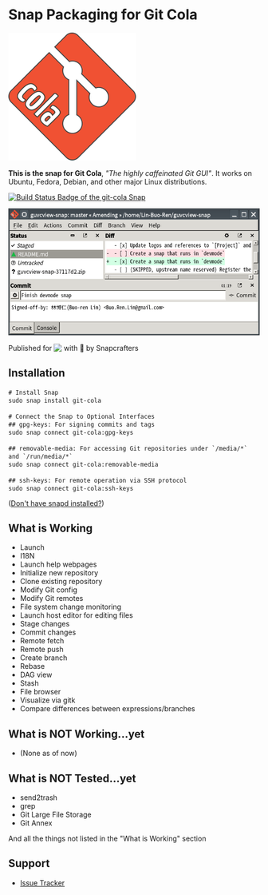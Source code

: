 # Snap Packaging for Git Cola

![Icon of Git Cola](gui/icon.png "Icon of Git Cola")

**This is the snap for Git Cola**, *"The highly caffeinated Git GUI"*. It works on Ubuntu, Fedora, Debian, and other major Linux distributions.

[![Build Status Badge of the `git-cola` Snap](https://build.snapcraft.io/badge/Lin-Buo-Ren/git-cola-snap.svg "Build Status of the `git-cola` snap")](https://build.snapcraft.io/user/Lin-Buo-Ren/git-cola-snap)

![Screenshot of the Snapped Application](screenshots/view-main-amending.png "Screenshot of the Snapped Application")

Published for <img src="http://anything.codes/slack-emoji-for-techies/emoji/tux.png" align="top" width="24" /> with 💝 by Snapcrafters

## Installation

```
# Install Snap
sudo snap install git-cola

# Connect the Snap to Optional Interfaces
## gpg-keys: For signing commits and tags
sudo snap connect git-cola:gpg-keys

## removable-media: For accessing Git repositories under `/media/*` and `/run/media/*`
sudo snap connect git-cola:removable-media

## ssh-keys: For remote operation via SSH protocol
sudo snap connect git-cola:ssh-keys

```

([Don't have snapd installed?](https://snapcraft.io/docs/core/install))

## What is Working

- Launch
- I18N
- Launch help webpages
- Initialize new repository
- Clone existing repository
- Modify Git config
- Modify Git remotes
- File system change monitoring
- Launch host editor for editing files
- Stage changes
- Commit changes
- Remote fetch
- Remote push
- Create branch
- Rebase
- DAG view
- Stash
- File browser
- Visualize via gitk
- Compare differences between expressions/branches

## What is NOT Working...yet

- (None as of now)

## What is NOT Tested...yet

- send2trash
- grep
- Git Large File Storage
- Git Annex

And all the things not listed in the "What is Working" section

## Support

- [Issue Tracker](https://github.com/Lin-Buo-Ren/git-cola-snap/issues)